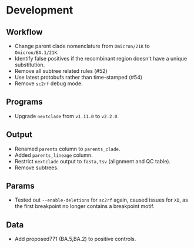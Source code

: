 # Development

## Workflow

- Change parent clade nomenclature from `Omicron/21K` to `Omicron/BA.1/21K`.
- Identify false positives if the recombinant region doesn't have a unique substitution.
- Remove all subtree related rules (#52)
- Use latest protobufs rather than time-stamped (#54)
- Remove `sc2rf` debug mode.

## Programs

- Upgrade `nextclade` from `v1.11.0` to `v2.2.0`.

## Output

- Renamed `parents` column to `parents_clade`.
- Added `parents_lineage` column.
- Restrict `nextclade` output to `fasta,tsv` (alignment and QC table).
- Remove subtrees.

## Params

- Tested out `--enable-deletions` for `sc2rf` again, caused issues for `XD`, as the first breakpoint no longer contains a breakpoint motif.

## Data

- Add proposed771 (BA.5,BA.2) to positive controls.
